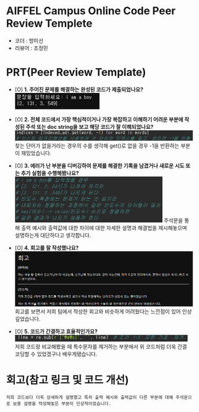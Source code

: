 # AIFFEL Campus Online Code Peer Review Templete
- 코더 : 방미선 
- 리뷰어 : 조정민


# PRT(Peer Review Template)
- [O]  **1. 주어진 문제를 해결하는 완성된 코드가 제출되었나요?**
   ![Alt text](Quest02_1.png) 
    
- [O]  **2. 전체 코드에서 가장 핵심적이거나 가장 복잡하고 이해하기 어려운 부분에 작성된 
주석 또는 doc string을 보고 해당 코드가 잘 이해되었나요?**
    ![Alt text](Quest02_2.png)
    찾는 단어가 없을거라는 경우의 수를 생각해 get()로 없을 경우 -1을 반환하는 부분이 재밌었습니다.
        
- [O]  **3. 에러가 난 부분을 디버깅하여 문제를 해결한 기록을 남겼거나
새로운 시도 또는 추가 실험을 수행해봤나요?**
    ![Alt text](Quest02_3.png)
    주석문을 통해 출력 예시와 출력값에 대한 차이에 대한 자세한 설명과 해결법을 제시해놓으며 설명하는게 대단하다고 생각합니다.
        
- [O]  **4. 회고를 잘 작성했나요?**
    ![Alt text](Quest02_4.png)
    회고를 보면서 저희 팀에서 작성한 회고와 비슷하게 어려웠다는  느낀점이 있어 인상깊었습니다.
        
- [O]  **5. 코드가 간결하고 효율적인가요?**
    ![Alt text](Quest02_5.png)
    저희 코드랑 비교해봤을 때 특수문자를 제거하는 부분에서 위 코드처럼 더욱 간결 코딩할 수 있었겠구나 배우게됐습니다.

# 회고(참고 링크 및 코드 개선)
```
저희 코드보다 더욱 상세하게 설명했고 특히 출력 예시와 출력값이 다른 부분에 대해 주석문으로 보충 설명을 작성해놓은 부분이 인상적이었습니다.
```

